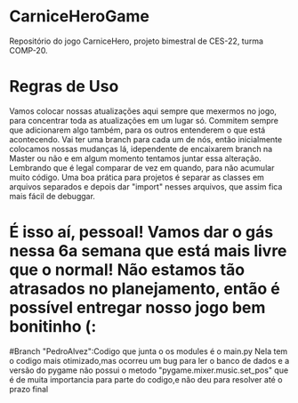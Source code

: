 # CarniceHeroGame
Repositório do jogo CarniceHero, projeto bimestral de CES-22, turma COMP-20.

# Regras de Uso
Vamos colocar nossas atualizações aqui sempre que mexermos no jogo, para concentrar toda as atualizações em um lugar só.
Commitem sempre que adicionarem algo também, para os outros entenderem o que está acontecendo.
Vai ter uma branch para cada um de nós, então inicialmente colocamos nossas mudanças lá, idependente de encaixarem branch na Master ou não e em algum momento tentamos juntar essa alteração. Lembrando que é legal comparar de vez em quando, para não acumular muito código.
Uma boa prática para projetos é separar as classes em arquivos separados e depois dar "import" nesses arquivos, que assim fica mais fácil de debuggar.

# É isso aí, pessoal! Vamos dar o gás nessa 6a semana que está mais livre que o normal! Não estamos tão atrasados no planejamento, então é possível entregar nosso jogo bem bonitinho (:

#Branch "PedroAlvez":Codigo que junta o os modules é o main.py
Nela tem o codigo mais otimizado,mas  ocorreu um bug para ler o banco de dados e a versão do pygame não possui o metodo "pygame.mixer.music.set_pos" que é de muita importancia para parte do codigo,e não deu para resolver até o prazo final
